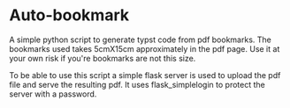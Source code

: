 # Auto-bookmark
A simple python script to generate typst code from pdf bookmarks.
The bookmarks used takes 5cmX15cm approximately in the pdf page.
Use it at your own risk if you're bookmarks are not this size.

To be able to use this script a simple flask server is used to upload the pdf file and serve the resulting pdf.
It uses flask_simplelogin to protect the server with a password.
